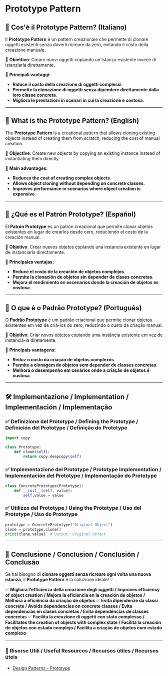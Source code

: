 # Prototype Pattern

## 📌 Cos'è il Prototype Pattern? (Italiano)
Il **Prototype Pattern** è un pattern creazionale che permette di clonare oggetti esistenti senza doverli ricreare da zero, evitando il costo della creazione manuale.

🔹 **Obiettivo**: Creare nuovi oggetti copiando un'istanza esistente invece di istanziarla direttamente.

🔹 **Principali vantaggi:**
- **Riduce il costo della creazione di oggetti complessi**.
- **Permette la clonazione di oggetti senza dipendere direttamente dalla loro classe concreta**.
- **Migliora le prestazioni in scenari in cui la creazione è costosa**.

---

## 📌 What is the Prototype Pattern? (English)
The **Prototype Pattern** is a creational pattern that allows cloning existing objects instead of creating them from scratch, reducing the cost of manual creation.

🔹 **Objective**: Create new objects by copying an existing instance instead of instantiating them directly.

🔹 **Main advantages:**
- **Reduces the cost of creating complex objects**.
- **Allows object cloning without depending on concrete classes**.
- **Improves performance in scenarios where object creation is expensive**.

---

## 📌 ¿Qué es el Patrón Prototype? (Español)
El **Patrón Prototype** es un patrón creacional que permite clonar objetos existentes en lugar de crearlos desde cero, reduciendo el costo de la creación manual.

🔹 **Objetivo**: Crear nuevos objetos copiando una instancia existente en lugar de instanciarla directamente.

🔹 **Principales ventajas:**
- **Reduce el costo de la creación de objetos complejos**.
- **Permite la clonación de objetos sin depender de clases concretas**.
- **Mejora el rendimiento en escenarios donde la creación de objetos es costosa**.

---

## 📌 O que é o Padrão Prototype? (Português)
O **Padrão Prototype** é um padrão criacional que permite clonar objetos existentes em vez de criá-los do zero, reduzindo o custo da criação manual.

🔹 **Objetivo**: Criar novos objetos copiando uma instância existente em vez de instanciá-la diretamente.

🔹 **Principais vantagens:**
- **Reduz o custo da criação de objetos complexos**.
- **Permite a clonagem de objetos sem depender de classes concretas**.
- **Melhora o desempenho em cenários onde a criação de objetos é custosa**.

---

## 🛠️ Implementazione / Implementation / Implementación / Implementação

### ✅ **Definizione del Prototype / Defining the Prototype / Definición del Prototype / Definição do Prototype**
```python
import copy

class Prototype:
    def clone(self):
        return copy.deepcopy(self)
```

### ✅ **Implementazione del Prototype / Prototype Implementation / Implementación del Prototype / Implementação do Prototype**
```python
class ConcretePrototype(Prototype):
    def __init__(self, value):
        self.value = value
```

### ✅ **Utilizzo del Prototype / Using the Prototype / Uso del Prototype / Uso do Prototype**
```python
prototype = ConcretePrototype("Original Object")
clone = prototype.clone()
print(clone.value)  # Output: Original Object
```

---

## 🚀 **Conclusione / Conclusion / Conclusión / Conclusão**
Se hai bisogno di **clonare oggetti senza ricreare ogni volta una nuova istanza**, il **Prototype Pattern** è la soluzione ideale! 💡

✅ **Migliora l'efficienza della creazione degli oggetti / Improves efficiency of object creation / Mejora la eficiencia en la creación de objetos / Melhora a eficiência da criação de objetos**
✅ **Evita dipendenze da classi concrete / Avoids dependencies on concrete classes / Evita dependencias en clases concretas / Evita dependências de classes concretas**
✅ **Facilita la creazione di oggetti con stato complesso / Facilitates the creation of objects with complex state / Facilita la creación de objetos con estado complejo / Facilita a criação de objetos com estado complexo**

---

### 📖 **Risorse Utili / Useful Resources / Recursos útiles / Recursos úteis**
- [Design Patterns - Prototype](https://refactoring.guru/design-patterns/prototype)
